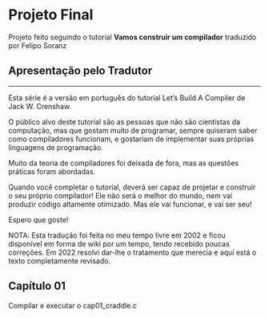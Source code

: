 # Projeto Final

Projeto feito seguindo o tutorial **Vamos construir um compilador** traduzido por Felipo Soranz

## Apresentação pelo Tradutor
---
Esta série é a versão em português do tutorial Let’s Build A Compiler de Jack W. Crenshaw.

O público alvo deste tutorial são as pessoas que não são cientistas da computação, mas que gostam muito de programar, sempre quiseram saber como compiladores funcionam, e gostariam de implementar suas próprias linguagens de programação.

Muito da teoria de compiladores foi deixada de fora, mas as questões práticas foram abordadas.

Quando você completar o tutorial, deverá ser capaz de projetar e construir o seu próprio compilador! Ele não será o melhor do mundo, nem vai produzir código altamente otimizado. Mas ele vai funcionar, e vai ser seu!

Espero que goste!

NOTA: Esta tradução foi feita no meu tempo livre em 2002 e ficou disponível em forma de wiki por um tempo, tendo recebido poucas correções. Em 2022 resolvi dar-lhe o tratamento que merecia e aqui está o texto completamente revisado.

## Capítulo 01
Compilar e executar o cap01_craddle.c